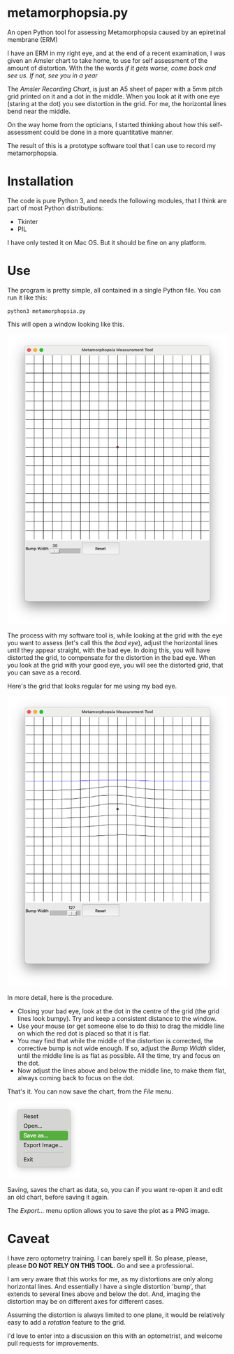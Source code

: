 # metamorphopsia.py

An open Python tool for assessing Metamorphopsia caused by an epiretinal membrane (ERM)

I have an ERM in my right eye, and at the end of a recent examination, I was given an Amsler chart to take home, to use for self assessment of the amount of distortion. With the the words *if it gets worse, come back and see us. If not, see you in a year*

The *Amsler Recording Chart*, is just an A5 sheet of paper with a 5mm pitch grid printed on it and a dot in the middle. When you look at it with one eye (staring at the dot) you see distortion in the grid. For me, the horizontal lines bend near the middle.

On the way home from the opticians, I started thinking about how this self-assessment could be done in a more quantitative manner.

The result of this is a prototype software tool that I can use to record my metamorphopsia. 

# Installation

The code is pure Python 3, and needs the following modules, that I think are part of most Python distributions:

* Tkinter
* PIL

I have only tested it on Mac OS. But it should be fine on any platform.

# Use

The program is pretty simple, all contained in a single Python file. You can run it like this:

```
python3 metamorphopsia.py
```

This will open a window looking like this.

![The undistorted grid](figs/fig1.png)

The process with my software tool is, while looking at the grid with the eye you want to assess (let's call this the *bad eye*), adjust the horizontal lines until they appear straight, with the bad eye. In doing this, you will have distorted the grid, to compensate for the distortion in the bad eye. When you look at the grid with your good eye, you will see the distorted grid, that you can save as a record.

Here's the grid that looks regular for me using my bad eye.

![Simon's right eye distortion](figs/fig2.png)

In more detail, here is the procedure.

* Closing your bad eye, look at the dot in the centre of the grid (the grid lines look bumpy). Try and keep a consistent distance to the window.
* Use your mouse (or get someone else to do this) to drag the middle line on which the red dot is placed so that it is flat.
* You may find that while the middle of the distortion is corrected, the corrective bump is not wide enough. If so, adjust the *Bump Width* slider, until the middle line is as flat as possible. All the time, try and focus on the dot.
* Now adjust the lines above and below the middle line, to make them flat, always coming back to focus on the dot.

That's it. You can now save the chart, from the *File* menu.

![Menu](figs/fig3.png)

Saving, saves the chart as data, so, you can if you want re-open it and edit an old chart, before saving it again. 

The *Export...* menu option allows you to save the plot as a PNG image.

# Caveat

I have zero optometry training. I can barely spell it. So please, please, please **DO NOT RELY ON THIS TOOL**. Go and see a professional.

I am very aware that this works for me, as my distortions are only along horizontal lines. And essentially I have a single distortion 'bump', that extends to several lines above and below the dot. And, imaging the distortion may be on different axes for different cases.

Assuming the distortion is always limited to one plane, it would be relatively easy to add a *rotation* feature to the grid.

I'd love to enter into a discussion on this with an optometrist, and welcome pull requests for improvements.

